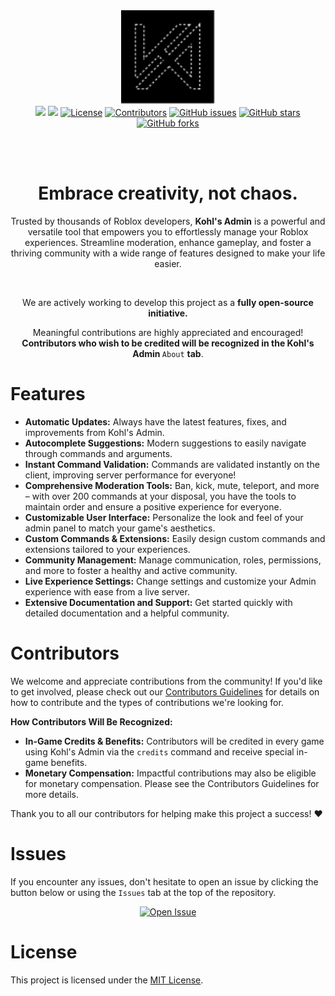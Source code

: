 <div align="center">
	<img src=".moonwave/static/logo-load-dark.svg" alt="Kohl's Admin" height="150" />
	<br/>
	<a href="https://docs.kohl.gg/"><img src="https://img.shields.io/badge/docs-docs.kohl.gg-222" /></a>
	<a href="https://discord.gg/bwCC7gV"><img src="https://img.shields.io/discord/694630328064671775" /></a>
	<a href="https://github.com/kohls-admin/main/blob/main/LICENSE"><img src="https://img.shields.io/github/license/kohls-admin/main" alt="License"></a>
	<a href="https://github.com/kohls-admin/main/graphs/contributors"><img src="https://img.shields.io/github/contributors/kohls-admin/main" alt="Contributors"></a>
	<a href="https://github.com/kohls-admin/main/issues"><img src="https://img.shields.io/github/issues/kohls-admin/main" alt="GitHub issues"></a>
	<a href="https://github.com/kohls-admin/main/stargazers"><img src="https://img.shields.io/github/stars/kohls-admin/main" alt="GitHub stars"></a>
	<a href="https://github.com/kohls-admin/main/network/members"><img src="https://img.shields.io/github/forks/kohls-admin/main" alt="GitHub forks"></a>
</div>

<br/><br/>

<h1 align="center">Embrace creativity, not chaos.</h1>
<!--moonwave-hide-before-this-line-->
<p align="center"> Trusted by thousands of Roblox developers, <b>Kohl's Admin</b> is a powerful and versatile tool that empowers you to effortlessly manage your Roblox experiences. Streamline moderation, enhance gameplay, and foster a thriving community with a wide range of features designed to make your life easier.</p>
<br/>

<p align="center"> We are actively working to develop this project as a <b>fully open-source initiative.</b></p>

<p align="center">
Meaningful contributions are highly appreciated and encouraged! <b>Contributors who wish to be credited will be recognized in the Kohl's Admin </b><code>About</code> <b>tab</b>.
</p>

# Features

- **Automatic Updates:** Always have the latest features, fixes, and improvements from Kohl's Admin.
- **Autocomplete Suggestions:** Modern suggestions to easily navigate through commands and arguments.
- **Instant Command Validation:** Commands are validated instantly on the client, improving server performance for everyone!
- **Comprehensive Moderation Tools:** Ban, kick, mute, teleport, and more – with over 200 commands at your disposal, you have the tools to maintain order and ensure a positive experience for everyone.
- **Customizable User Interface:** Personalize the look and feel of your admin panel to match your game's aesthetics.
- **Custom Commands & Extensions:** Easily design custom commands and extensions tailored to your experiences.
- **Community Management:** Manage communication, roles, permissions, and more to foster a healthy and active community.
- **Live Experience Settings:** Change settings and customize your Admin experience with ease from a live server.
- **Extensive Documentation and Support:** Get started quickly with detailed documentation and a helpful community.

# Contributors

We welcome and appreciate contributions from the community! If you'd like to get involved, please check out our [Contributors Guidelines](CONTRIBUTING.md) for details on how to contribute and the types of contributions we're looking for.

**How Contributors Will Be Recognized:**

- **In-Game Credits & Benefits:** Contributors will be credited in every game using Kohl's Admin via the `credits` command and receive special in-game benefits.
- **Monetary Compensation:** Impactful contributions may also be eligible for monetary compensation. Please see the Contributors Guidelines for more details.

Thank you to all our contributors for helping make this project a success! ❤️

# Issues

If you encounter any issues, don't hesitate to open an issue by clicking the button below or using the `Issues` tab at the top of the repository.

<div align="center">
	<a href="https://github.com/kohls-admin/main/issues/new" target="_blank">
		<img src="https://img.shields.io/badge/Open_Issue-Click_Here-blue?style=for-the-badge" alt="Open Issue" />
	</a>
</div>

# License

This project is licensed under the [MIT License](https://github.com/kohls-admin/main/blob/master/LICENSE.txt).
